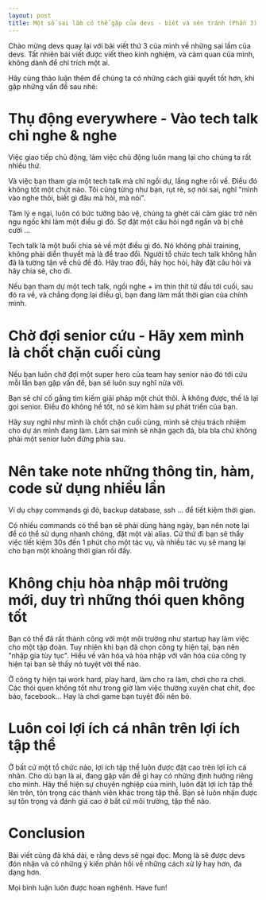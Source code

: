 ```yaml
---
layout: post
title: Một số sai lầm có thể gặp của devs - biết và nên tránh (Phần 3)
---
```


Chào mừng devs quay lại với bài viết thứ 3 của mình về những sai lầm của devs. Tất nhiên bài viết được viết theo kinh nghiệm, và cảm quan của mình, không dành để chỉ trích một ai.

Hãy cùng thảo luận thêm để chúng ta có những cách giải quyết tốt hơn, khi gặp những vấn đề sau nhé:

# Thụ động everywhere - Vào tech talk chỉ nghe & nghe

Việc giao tiếp chủ động, làm việc chủ động luôn mang lại cho chúng ta rất nhiều thứ.

Và việc bạn tham gia một tech talk mà chỉ ngồi dự, lắng nghe rồi về. Điều đó không tốt một chút nào. Tôi cũng từng như bạn, rụt rè, sợ nói sai, nghĩ "mình vào nghe thôi, biết gì đâu mà hỏi, mà nói".

Tâm lý e ngại, luôn có bức tưởng bảo vệ, chúng ta ghét cái cảm giác trở nên ngu ngốc khi làm một điều gì đó. Sợ đặt một câu hỏi ngớ ngẩn và bị chê cười ...

Tech talk là một buổi chia sẻ về một điều gì đó. Nó không phải training, không phải diễn thuyết mà là để trao đổi. Người tổ chức tech talk không hẳn đã là tường tận về chủ đề đó. Hãy trao đổi, hãy học hỏi, hãy đặt câu hỏi và hãy chia sẻ, cho đi.

Nếu bạn tham dự một tech talk, ngồi nghe + im thin thít từ đầu tới cuối, sau đó ra về, và chẳng đọng lại điều gì, bạn đang làm mất thời gian của chính mình.

# Chờ đợi senior cứu - Hãy xem mình là chốt chặn cuối cùng

Nếu bạn luôn chờ đợi một super hero của team hay senior nào đó tới cứu mỗi lần bạn gặp vấn đề, bạn sẽ luôn suy nghĩ nửa vời.

Bạn sẽ chỉ cố gắng tìm kiếm giải pháp một chút thôi. À không được, thế là lại gọi senior. Điều đó không hề tốt, nó sẽ kìm hãm sự phát triển của bạn.

Hãy suy nghĩ như mình là chốt chặn cuối cùng, mình sẽ chịu trách nhiệm cho dự án mình đang làm. Làm sai mình sẽ nhận gạch đá, bla bla chứ không phải một senior luôn đứng phía sau.

# Nên take note những thông tin, hàm, code sử dụng nhiều lần

Ví dụ chạy commands gì đó, backup database, ssh ... để tiết kiệm thời gian.

Có nhiều commands có thể bạn sẽ phải dùng hàng ngày, bạn nên note lại để có thể sử dụng nhanh chóng, đặt một vài alias. Cứ thử đi bạn sẽ thấy việc tiết kiệm 30s đến 1 phút cho một tác vụ, và nhiều tác vụ sẽ mang lại cho bạn một khoảng thời gian rồi đấy.

# Không chịu hòa nhập môi trường mới, duy trì những thói quen không tốt

Bạn có thể đã rất thành công với một môi trường như startup hay làm việc cho một tập đoàn. Tuy nhiên khi bạn đã chọn công ty hiện tại, bạn nên "nhập gia tùy tục". Hiểu về văn hóa và hòa nhập với văn hóa của công ty hiện tại bạn sẽ thấy nó tuyệt vời thế nào.

Ở công ty hiện tại work hard, play hard, làm cho ra làm, chơi cho ra chơi. Các thói quen không tốt như trong giờ làm việc thường xuyên chat chit, đọc báo, facebook... Hay là chơi game bạn tuyệt đối nên bỏ.

# Luôn coi lợi ích cá nhân trên lợi ích tập thể

Ở bất cứ một tổ chức nào, lợi ích tập thể luôn được đặt cao trên lợi ích cá nhân. Cho dù bạn là ai, đang gặp vấn đề gì hay có những định hướng riêng cho mình. Hãy thể hiện sự chuyên nghiệp của mình, luôn đặt lợi ích tập thể lên trên, tôn trọng các thành viên khác trong tập thể. Bạn sẽ luôn nhận được sự tôn trọng và đánh giá cao ở bất cứ môi trường, tập thể nào.

# Conclusion

Bài viết cũng đã khá dài, e rằng devs sẽ ngại đọc. Mong là sẽ được devs đón nhận và có những ý kiến phản hồi về những cách xử lý hay hơn, đa dạng hơn.

Mọi bình luận luôn được hoan nghênh. Have fun!